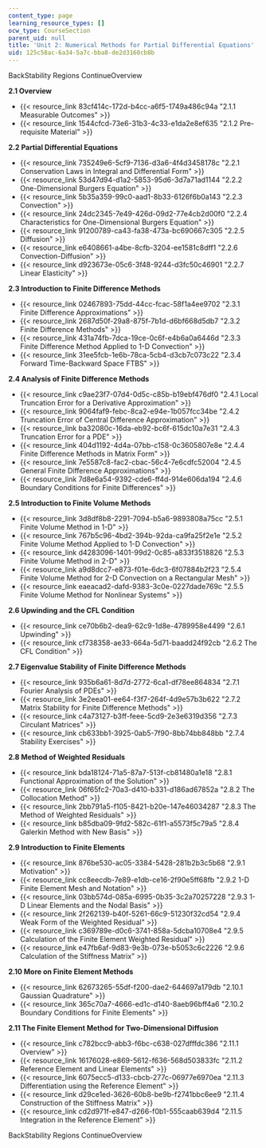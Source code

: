 ```yaml
---
content_type: page
learning_resource_types: []
ocw_type: CourseSection
parent_uid: null
title: 'Unit 2: Numerical Methods for Partial Differential Equations'
uid: 125c58ac-6a34-5a7c-bba8-de2d3160cb8b
---
```


BackStability Regions ContinueOverview

**2.1 Overview**

*   {{< resource_link 83cf414c-172d-b4cc-a6f5-1749a486c94a "2.1.1 Measurable Outcomes" >}}
*   {{< resource_link 1544cfcd-73e6-31b3-4c33-e1da2e8ef635 "2.1.2 Pre-requisite Material" >}}

**2.2 Partial Differential Equations**

*   {{< resource_link 735249e6-5cf9-7136-d3a6-4f4d3458178c "2.2.1 Conservation Laws in Integral and Differential Form" >}}
*   {{< resource_link 53d47d94-d1a2-5853-95d6-3d7a71ad1144 "2.2.2 One-Dimensional Burgers Equation" >}}
*   {{< resource_link 5b35a359-99c0-aad1-8b33-6126f6b0a143 "2.2.3 Convection" >}}
*   {{< resource_link 24dc2345-7e49-426d-09d2-77e4cb2d00f0 "2.2.4 Characteristics for One-Dimensional Burgers Equation" >}}
*   {{< resource_link 91200789-ca43-fa38-473a-bc690667c305 "2.2.5 Diffusion" >}}
*   {{< resource_link e6408661-a4be-8cfb-3204-ee1581c8dff1 "2.2.6 Convection-Diffusion" >}}
*   {{< resource_link d923673e-05c6-3f48-9244-d3fc50c46901 "2.2.7 Linear Elasticity" >}}

**2.3 Introduction to Finite Difference Methods**

*   {{< resource_link 02467893-75dd-44cc-fcac-58f1a4ee9702 "2.3.1 Finite Difference Approximations" >}}
*   {{< resource_link 2687d50f-29a8-875f-7b1d-d6bf668d5db7 "2.3.2 Finite Difference Methods" >}}
*   {{< resource_link 431a74fb-7dca-19ce-0c6f-e4b6a0a6446d "2.3.3 Finite Difference Method Applied to 1-D Convection" >}}
*   {{< resource_link 31ee5fcb-1e6b-78ca-5cb4-d3cb7c073c22 "2.3.4 Forward Time-Backward Space FTBS" >}}

**2.4 Analysis of Finite Difference Methods**

*   {{< resource_link c9ae23f7-07d4-0d5c-c85b-b19ebf476df0 "2.4.1 Local Truncation Error for a Derivative Approximation" >}}
*   {{< resource_link 9064faf9-febc-8ca2-e94e-1b057fcc34be "2.4.2 Truncation Error of Central Difference Approximation" >}}
*   {{< resource_link ba32080c-16da-eb92-bc6f-615dc10a7e31 "2.4.3 Truncation Error for a PDE" >}}
*   {{< resource_link 404d1192-4d4a-07bb-c158-0c3605807e8e "2.4.4 Finite Difference Methods in Matrix Form" >}}
*   {{< resource_link 7e5587c8-fac2-cbac-56c4-7e6cdfc52004 "2.4.5 General Finite Difference Approximations" >}}
*   {{< resource_link 7d8e6a54-9392-cde6-ff4d-914e606da194 "2.4.6 Boundary Conditions for Finite Differences" >}}

**2.5 Introduction to Finite Volume Methods**

*   {{< resource_link 3d8df8b8-2291-7094-b5a6-9893808a75cc "2.5.1 Finite Volume Method in 1-D" >}}
*   {{< resource_link 767b5c96-4bd2-394b-92da-ca9fa25f2e1e "2.5.2 Finite Volume Method Applied to 1-D Convection" >}}
*   {{< resource_link d4283096-1401-99d2-0c85-a833f3518826 "2.5.3 Finite Volume Method in 2-D" >}}
*   {{< resource_link a9d8dcc7-e873-f01e-6dc3-6f07884b2f23 "2.5.4 Finite Volume Method for 2-D Convection on a Rectangular Mesh" >}}
*   {{< resource_link eaeacad2-dafd-9383-3c0e-0227dade769c "2.5.5 Finite Volume Method for Nonlinear Systems" >}}

**2.6 Upwinding and the CFL Condition**

*   {{< resource_link ce70b6b2-dea9-62c9-1d8e-4789958e4499 "2.6.1 Upwinding" >}}
*   {{< resource_link cf738358-ae33-664a-5d71-baadd24f92cb "2.6.2 The CFL Condition" >}}

**2.7 Eigenvalue Stability of Finite Difference Methods**

*   {{< resource_link 935b6a61-8d7d-2772-6ca1-df78ee864834 "2.7.1 Fourier Analysis of PDEs" >}}
*   {{< resource_link 3e2eea01-ee64-f3f7-264f-4d9e57b3b622 "2.7.2 Matrix Stability for Finite Difference Methods" >}}
*   {{< resource_link c4a73127-b3ff-feee-5cd9-2e3e6319d356 "2.7.3 Circulant Matrices" >}}
*   {{< resource_link cb633bb1-3925-0ab5-7f90-8bb74bb848bb "2.7.4 Stability Exercises" >}}

**2.8 Method of Weighted Residuals**

*   {{< resource_link bda18124-71a5-87a7-513f-cb81480a1e18 "2.8.1 Functional Approximation of the Solution" >}}
*   {{< resource_link 06f65fc2-70a3-d410-b331-d186ad67852a "2.8.2 The Collocation Method" >}}
*   {{< resource_link 2bb791a5-f105-8421-b20e-147e46034287 "2.8.3 The Method of Weighted Residuals" >}}
*   {{< resource_link b85dba09-9fd2-582c-61f1-a5573f5c79a5 "2.8.4 Galerkin Method with New Basis" >}}

**2.9 Introduction to Finite Elements**

*   {{< resource_link 876be530-ac05-3384-5428-281b2b3c5b68 "2.9.1 Motivation" >}}
*   {{< resource_link cc8eecdb-7e89-e1db-ce16-2f90e5ff68fb "2.9.2 1-D Finite Element Mesh and Notation" >}}
*   {{< resource_link 03bb574d-085a-6995-0b35-3c2a70257228 "2.9.3 1-D Linear Elements and the Nodal Basis" >}}
*   {{< resource_link 2f262139-b40f-5261-66c9-51230f32cd54 "2.9.4 Weak Form of the Weighted Residual" >}}
*   {{< resource_link c369789e-d0c6-3741-858a-5dcba10708e4 "2.9.5 Calculation of the Finite Element Weighted Residual" >}}
*   {{< resource_link e47fb6af-9d83-9e3b-073e-b5053c6c2226 "2.9.6 Calculation of the Stiffness Matrix" >}}

**2.10 More on Finite Element Methods**

*   {{< resource_link 62673265-55df-f200-dae2-644697a179db "2.10.1 Gaussian Quadrature" >}}
*   {{< resource_link 365c70a7-4666-ed1c-d140-8aeb96bff4a6 "2.10.2 Boundary Conditions for Finite Elements" >}}

**2.11 The Finite Element Method for Two-Dimensional Diffusion**

*   {{< resource_link c782bcc9-abb3-f6bc-c638-027dfffdc386 "2.11.1 Overview" >}}
*   {{< resource_link 16176028-e869-5612-f636-568d503833fc "2.11.2 Reference Element and Linear Elements" >}}
*   {{< resource_link 6075ecc5-d133-cbcb-277c-06977e6970ea "2.11.3 Differentiation using the Reference Element" >}}
*   {{< resource_link d29ce1ed-3626-60b8-be9b-f2741bbc6ee9 "2.11.4 Construction of the Stiffness Matrix" >}}
*   {{< resource_link cd2d971f-e847-d266-f0b1-555caab639d4 "2.11.5 Integration in the Reference Element" >}}

BackStability Regions ContinueOverview